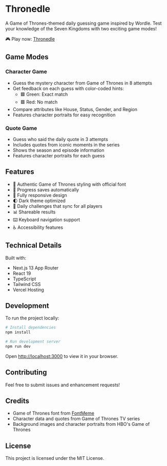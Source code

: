 # Thronedle

A Game of Thrones-themed daily guessing game inspired by Wordle. Test your knowledge of the Seven Kingdoms with two exciting game modes!

🎮 Play now: [Thronedle](https://thronedle-cj5e7lqxv-gustavos-projects-51936f20.vercel.app)

## Game Modes

### Character Game
- Guess the mystery character from Game of Thrones in 8 attempts
- Get feedback on each guess with color-coded hints:
  - 🟩 Green: Exact match
  - 🟥 Red: No match
- Compare attributes like House, Status, Gender, and Region
- Features character portraits for easy recognition

### Quote Game
- Guess who said the daily quote in 3 attempts
- Includes quotes from iconic moments in the series
- Shows the season and episode information
- Features character portraits for each guess

## Features

- 🎨 Authentic Game of Thrones styling with official font
- 💾 Progress saves automatically
- 📱 Fully responsive design
- 🌓 Dark theme optimized
- 🎯 Daily challenges that sync for all players
- 📊 Shareable results
- ⌨️ Keyboard navigation support
- ♿ Accessibility features

## Technical Details

Built with:
- Next.js 13 App Router
- React 19
- TypeScript
- Tailwind CSS
- Vercel Hosting

## Development

To run the project locally:

```bash
# Install dependencies
npm install

# Run development server
npm run dev
```

Open [http://localhost:3000](http://localhost:3000) to view it in your browser.

## Contributing

Feel free to submit issues and enhancement requests!

## Credits

- Game of Thrones font from [FontMeme](https://fontmeme.com/fonts/game-of-thrones-font/)
- Character data and quotes from Game of Thrones TV series
- Background images and character portraits from HBO's Game of Thrones

## License

This project is licensed under the MIT License.
